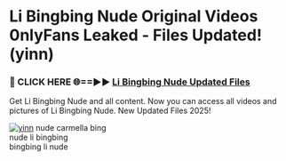 # Li Bingbing Nude Original Videos 0nlyFans Leaked - Files Updated! (yinn)

<h3>🔴 CLICK HERE 🌐==►► <a href="https://tinyurl.com/4mcuefdz" rel="nofollow">Li Bingbing Nude Updated Files</a></h3>

Get Li Bingbing Nude and all content. Now you can access all videos and pictures of Li Bingbing Nude. New Updated Files 2025!

[![yinn](https://i.imgur.com/StAQSOY.gif)](https://tinyurl.com/4mcuefdz)
nude carmella bing<br>
nude li bingbing<br>
bingbing li nude